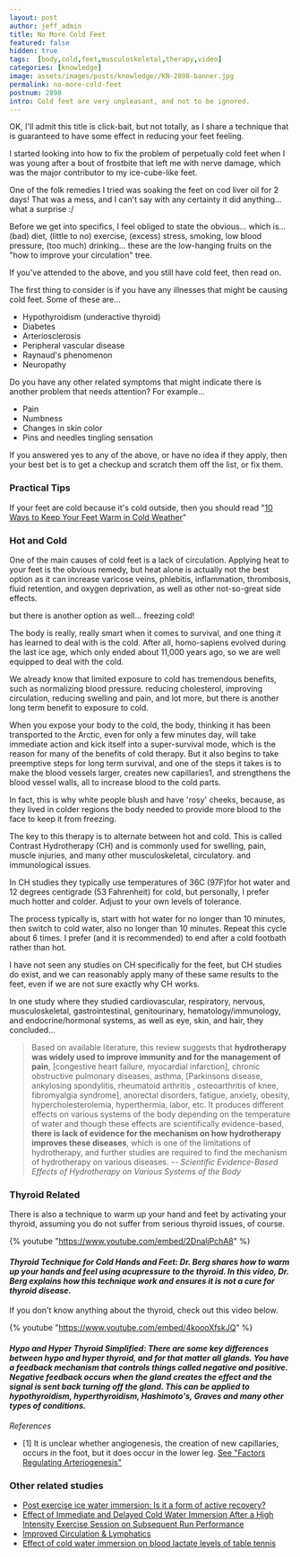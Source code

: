 ```yaml
---
layout: post
author: jeff_admin
title: No More Cold Feet
featured: false
hidden: true
tags:  [body,cold,feet,musculoskeletal,therapy,video]
categories: [knowledge]
image: assets/images/posts/knowledge//KN-2898-banner.jpg
permalink: no-more-cold-feet
postnum: 2898
intro: Cold feet are very unpleasant, and not to be ignored.
---
```

OK, I'll admit this title is click-bait, but not totally, as I share a technique that is guaranteed to have some effect in reducing your feet feeling.

I started looking into how to fix the problem of perpetually cold feet when I was young after a bout of frostbite that left me with nerve damage, which was the major contributor to my ice-cube-like feet.

One of the folk remedies I tried was soaking the feet on cod liver oil for 2 days!  That was a mess, and I can't say with any certainty it did anything...  what a surprise :/

Before we get into specifics, I feel obliged to state the obvious... which is... (bad) diet, (little to no) exercise, (excess) stress, smoking, low blood pressure, (too much) drinking...  these are the low-hanging fruits on the "how to improve your circulation" tree.

If you've attended to the above, and you still have cold feet, then read on.

The first thing to consider is if you have any illnesses that might be causing cold feet.  Some of these are...

* Hypothyroidism (underactive thyroid)
* Diabetes
* Arteriosclerosis
* Peripheral vascular disease
* Raynaud's phenomenon
* Neuropathy

Do you have any other related symptoms that might indicate there is another problem that needs attention?  For example...

* Pain
* Numbness
* Changes in skin color
* Pins and needles tingling sensation

If you answered yes to any of the above, or have no idea if they apply, then your best bet is to get a checkup and scratch them off the list, or fix them.

### Practical Tips

If your feet are cold because it's cold outside, then you should read "[10 Ways to Keep Your Feet Warm in Cold Weather](https://www.verywellfit.com/ways-to-keep-feet-warm-cold-weather-walk-3435230)"

### Hot and Cold

One of the main causes of cold feet is a lack of circulation.  Applying heat to your feet is the obvious remedy, but heat alone is actually not the best option as it can increase varicose veins, phlebitis, inflammation, thrombosis, fluid retention, and oxygen deprivation, as well as other not-so-great side effects.

but there is another option as well... freezing cold!  

The body is really, really smart when it comes to survival, and one thing it has learned to deal with is the cold.  After all, homo-sapiens evolved during the last ice age, which only ended about 11,000 years ago, so we are well equipped to deal with the cold.

We already know that limited exposure to cold has tremendous benefits, such as normalizing blood pressure. reducing cholesterol, improving circulation, reducing swelling and pain, and lot more, but there is another long term benefit to exposure to cold.

When you expose your body to the cold, the body, thinking it has been transported to the Arctic, even for only a few minutes day, will take immediate action and kick itself into a super-survival mode, which is the reason for many of the benefits of cold therapy.  But it also begins to take preemptive steps for long term survival, and one of the steps it takes is to make the blood vessels larger, creates new capillaries1, and strengthens the blood vessel walls, all to increase blood to the cold parts.  

In fact, this is why white people blush and have 'rosy' cheeks, because, as they lived in colder regions the body needed to provide more blood to the face to keep it from freezing.

The key to this therapy is to alternate between hot and cold.  This is called Contrast Hydrotherapy (CH) and is commonly used for swelling, pain, muscle injuries, and many other musculoskeletal, circulatory. and immunological issues.

In CH studies they typically use temperatures of 36C (97F)for hot water and 12 degrees centigrade (53 Fahrenheit) for cold, but personally, I prefer much hotter and colder.  Adjust to your own levels of tolerance.

The process typically is, start with hot water for no longer than 10 minutes, then switch to cold water, also no longer than 10 minutes.  Repeat this cycle about 6 times.  I prefer (and it is recommended) to end after a cold footbath rather than hot.

I have not seen any studies on CH specifically for the feet, but CH studies do exist, and we can reasonably apply many of these same results to the feet, even if we are not sure exactly why CH works.

In one study where they studied cardiovascular, respiratory, nervous,  musculoskeletal,  gastrointestinal, genitourinary, hematology/immunology, and endocrine/hormonal systems, as well as eye, skin, and hair,  they concluded...

>Based on available literature, this review suggests that **hydrotherapy was widely used to improve immunity and for the management of pain**, [congestive heart failure, myocardial infarction], chronic obstructive pulmonary diseases, asthma, [Parkinsons disease, ankylosing spondylitis, rheumatoid arthritis , osteoarthritis of knee, fibromyalgia syndrome], anorectal disorders, fatigue, anxiety, obesity, hypercholesterolemia, hyperthermia, labor, etc. It produces different effects on various systems of the body depending on the temperature of water and though these effects are scientifically evidence-based, **there is lack of evidence for the mechanism on how hydrotherapy improves these diseases**, which is one of the limitations of hydrotherapy, and further studies are required to find the mechanism of hydrotherapy on various diseases. _-- Scientific Evidence-Based Effects of Hydrotherapy on Various Systems of the Body_


### Thyroid Related

There is also a technique to warm up your hand and feet by activating your thyroid, assuming you do not suffer from serious thyroid issues, of course.

{% youtube "https://www.youtube.com/embed/2DnaljPchA8" %}

#### _Thyroid Technique for Cold Hands and Feet: Dr. Berg shares how to warm up your hands and feel using acupressure to the thyroid. In this video, Dr. Berg explains how this technique work and ensures it is not a cure for thyroid disease._

If you don't know anything about the thyroid, check out this video below.

{% youtube "https://www.youtube.com/embed/4koooXfskJQ" %}
#### _Hypo and Hyper Thyroid Simplified: There are some key differences between hypo and hyper thyroid, and for that matter all glands. You have a feedback mechanism that controls things called negative and positive. Negative feedback occurs when the gland creates the effect and the signal is sent back turning off the gland. This can be applied to hypothyroidism, hyperthyroidism, Hashimoto's, Graves and many other types of conditions._

_References_

* [1] It is unclear whether angiogenesis, the creation of new capillaries, occurs in the foot, but it does occur in the lower leg. [See "Factors Regulating Arteriogenesis"](https://www.ahajournals.org/doi/pdf/10.1161/01.ATV.0000069625.11230.96)

### Other related studies

* [Post exercise ice water immersion: Is it a form of active recovery?](https://www.ncbi.nlm.nih.gov/pmc/articles/PMC2938508/)
* [Effect of Immediate and Delayed Cold Water Immersion After a High Intensity Exercise Session on Subsequent Run Performance](https://www.ncbi.nlm.nih.gov/pmc/articles/PMC3761518/)
* [Improved Circulation & Lymphatics](https://drjockers.com/cold-showers/)
* [Effect of cold water immersion on blood lactate levels of table tennis](http://www.ijcrar.com/vol-2-9/Miad%20Mokayef,%20et%20al.pdf)
